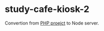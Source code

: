 # study-cafe-kiosk-2

 Convertion from [PHP proejct](https://github.com/Jinops/study-cafe-kiosk) to Node server.
